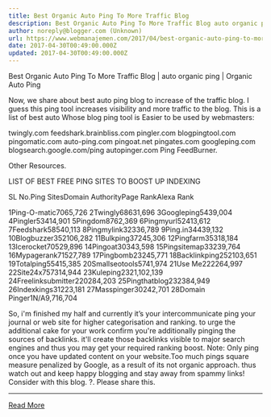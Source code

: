 ```yaml
---
title: Best Organic Auto Ping To More Traffic Blog
description: Best Organic Auto Ping To More Traffic Blog auto organic ping Organic Auto Ping
author: noreply@blogger.com (Unknown)
url: https://www.webmanajemen.com/2017/04/best-organic-auto-ping-to-more-traffic.html
date: 2017-04-30T00:49:00.000Z
updated: 2017-04-30T00:49:00.000Z
---
```


Best Organic Auto Ping To More Traffic Blog | auto organic ping | Organic Auto Ping

Now, we share about best auto ping blog to increase of the traffic blog. I guess this ping tool increases visibility and more traffic to the blog. This is a list of best auto Whose blog ping tool is Easier to be used by webmasters: 

twingly.com
feedshark.brainbliss.com
pingler.com
blogpingtool.com
pingomatic.com
auto-ping.com
pingoat.net
pingates.com
googleping.com
blogsearch.google.com/ping
autopinger.com
Ping FeedBurner.

Other Resources.

LIST OF BEST FREE PING SITES TO BOOST UP INDEXING



SL No.Ping SitesDomain AuthorityPage RankAlexa Rank

1Ping-O-matic7065,726
2Twingly68631,696
3Googleping5439,004
4Pingler53414,901
5Pingdom8762,369
6Pingmyurl52413,612
7Feedshark58540,113
8Pingmylink32336,789
9Ping.in34439,132
10Blogbuzzer352106,282
11Bulkping37245,306
12Pingfarm35318,184
13Icerocket70529,896
14Pingoat30343,598
15Pingsitemap33239,764
16Mypagerank71527,789
17Pingbomb23245,771
18Backlinkping252103,651
19Totalping55415,385
20Smallseotools5741,974
21Use Me222264,997
22Site24x757314,944
23Kuleping2321,102,139
24Freelinksubmitter220284,203
25Pingthatblog232384,949
26Indexkings31223,181
27Masspinger30242,701
28Domain Pinger1N/A9,716,704



So, i'm finished my half and currently it’s your intercommunicate ping your journal or web site for higher categorisation and ranking. to urge the additional cake for your work confirm you're additionally pinging the sources of backlinks. it'll create those backlinks visible to major search engines and thus you may get your required ranking boost.
Note:
Only ping once you have updated content on your website.Too much pings square measure penalized by Google, as a result of its not organic approach. thus watch out and keep happy blogging and stay away from spammy links!
Consider with this blog. ?. Please share this.<hr/> <a href="https://www.webmanajemen.com/2017/04/best-organic-auto-ping-to-more-traffic.html" rel="follow" class="button" id="read-more">Read More</a>